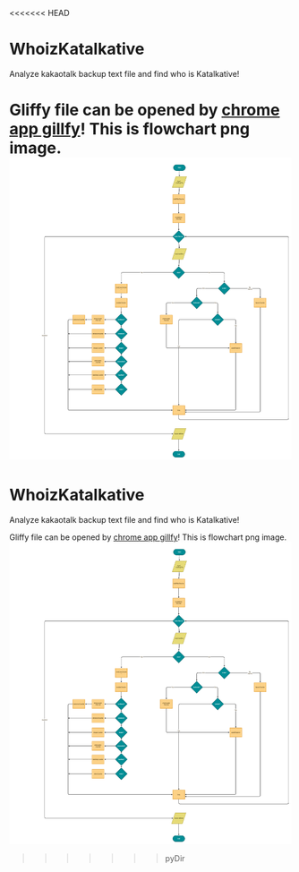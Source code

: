 <<<<<<< HEAD
# WhoizKatalkative
Analyze kakaotalk backup text file and find who is Katalkative!

Gliffy file can be opened by [chrome app gillfy](https://chrome.google.com/webstore/detail/gliffy-diagrams/bhmicilclplefnflapjmnngmkkkkpfad)!
This is flowchart png image.
![Flowchart](https://github.com/shasuri/WhoizKatalkative/blob/master/Katalkative_flowchart_1.png?raw=true)
=======
# WhoizKatalkative
Analyze kakaotalk backup text file and find who is Katalkative!

Gliffy file can be opened by [chrome app gillfy](https://chrome.google.com/webstore/detail/gliffy-diagrams/bhmicilclplefnflapjmnngmkkkkpfad)!
This is flowchart png image.
![Flowchart](https://github.com/shasuri/WhoizKatalkative/blob/master/Katalkative_flowchart_1.png?raw=true)
>>>>>>> pyDir

